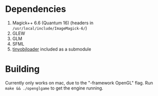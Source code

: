 # Dependencies
1. Magick++ 6.6 (Quantum 16) (headers in `/usr/local/include/ImageMagick-6/`)
2. GLEW
3. GLM
4. SFML
5. [tinyobjloader](https://github.com/syoyo/tinyobjloader) included as a submodule

# Building
Currently only works on mac, due to the "-framework OpenGL" flag.
Run `make && ./openglgame` to get the engine running.
